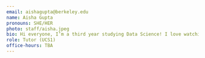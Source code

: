 ```yaml
---
email: aishagupta@berkeley.edu
name: Aisha Gupta
pronouns: SHE/HER
photo: staff/aisha.jpeg
bio: Hi everyone, I’m a third year studying Data Science! I love watching marvel movies, reading, and binging sitcoms!
role: Tutor (UCS1)
office-hours: TBA
---
```

